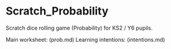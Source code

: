 Scratch_Probability
===================

Scratch dice rolling game (Probability) for KS2 / Y6 pupils.


Main worksheet: (prob.md)
Learning intentions: (intentions.md)
